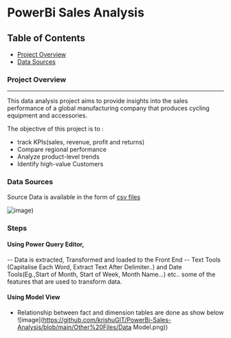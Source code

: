 # PowerBi Sales Analysis

## Table of Contents

- [Project Overview](#project-overview)
- [Data Sources](#data-sources)

### Project Overview
---
This data analysis project aims to provide insights into the sales performance of a global manufacturing company that produces cycling equipment and accessories. 

The objective of this project is to :
-	track KPIs(sales, revenue, profit and returns) 
-	Compare regional performance
-	Analyze product-level trends
-	Identify high-value Customers

### Data Sources
Source Data is available in the form of [csv files](https://github.com/krishuGIT/PowerBi-Sales-Analysis/tree/main/Data%20Source)

![image](https://github.com/krishuGIT/PowerBi-Sales-Analysis/blob/main/Other%20Files/Tables.png))

### Steps
#### Using Power Query Editor, 
--	Data is extracted, Transformed and loaded to the Front End
--	Text Tools (Capitalise Each Word, Extract Text After Delimiter..) and Date Tools(Eg.,Start of Month, Start of Week, Month Name…) etc.. some of the features that are used to transform data.
#### Using Model View
-	Relationship between fact and dimension tables are done as show below
![image](https://github.com/krishuGIT/PowerBi-Sales-Analysis/blob/main/Other%20Files/Data Model.png))


